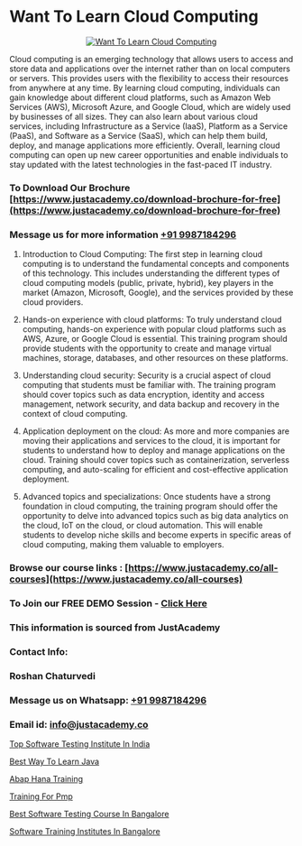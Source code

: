 # Want To Learn Cloud Computing

<p align="center">
  <a href="https://justacademy.co/all-courses">
    <img src="https://ibb.co/7V3H11Z" alt="Want To Learn Cloud Computing">
  </a>
</p>


Cloud computing is an emerging technology that allows users to access and store data and applications over the internet rather than on local computers or servers. This provides users with the flexibility to access their resources from anywhere at any time. By learning cloud computing, individuals can gain knowledge about different cloud platforms, such as Amazon Web Services (AWS), Microsoft Azure, and Google Cloud, which are widely used by businesses of all sizes. They can also learn about various cloud services, including Infrastructure as a Service (IaaS), Platform as a Service (PaaS), and Software as a Service (SaaS), which can help them build, deploy, and manage applications more efficiently. Overall, learning cloud computing can open up new career opportunities and enable individuals to stay updated with the latest technologies in the fast-paced IT industry.
### To Download Our Brochure [https://www.justacademy.co/download-brochure-for-free](https://www.justacademy.co/download-brochure-for-free)
### Message us for more information [+91 9987184296](https://api.whatsapp.com/send?phone=919987184296)
1) Introduction to Cloud Computing: The first step in learning cloud computing is to understand the fundamental concepts and components of this technology. This includes understanding the different types of cloud computing models (public, private, hybrid), key players in the market (Amazon, Microsoft, Google), and the services provided by these cloud providers.

2) Hands-on experience with cloud platforms: To truly understand cloud computing, hands-on experience with popular cloud platforms such as AWS, Azure, or Google Cloud is essential. This training program should provide students with the opportunity to create and manage virtual machines, storage, databases, and other resources on these platforms.

3) Understanding cloud security: Security is a crucial aspect of cloud computing that students must be familiar with. The training program should cover topics such as data encryption, identity and access management, network security, and data backup and recovery in the context of cloud computing.

4) Application deployment on the cloud: As more and more companies are moving their applications and services to the cloud, it is important for students to understand how to deploy and manage applications on the cloud. Training should cover topics such as containerization, serverless computing, and auto-scaling for efficient and cost-effective application deployment.

5) Advanced topics and specializations: Once students have a strong foundation in cloud computing, the training program should offer the opportunity to delve into advanced topics such as big data analytics on the cloud, IoT on the cloud, or cloud automation. This will enable students to develop niche skills and become experts in specific areas of cloud computing, making them valuable to employers.

### Browse our course links : [https://www.justacademy.co/all-courses](https://www.justacademy.co/all-courses) 
### To Join our FREE DEMO Session - [Click Here](https://www.justacademy.co/register-for-course-demo)


### This information is sourced from JustAcademy
### Contact Info:
### Roshan Chaturvedi
### Message us on Whatsapp: [+91 9987184296](https://api.whatsapp.com/send?phone=919987184296)
### Email id: [info@justacademy.co](mailto:info@justacademy.co)
                
[Top Software Testing Institute In India](https://www.linkedin.com/pulse/top-software-testing-institute-india-justacademy-manchester-zdouf?trackingId=OilkAm9Ju8XzH0QMxSyTmA%3D%3D&lipi=urn%3Ali%3Apage%3Ad_flagship3_company_admin%3BjwbjXdoOSmefqxJib%2FbqYQ%3D%3D)

[Best Way To Learn Java](https://www.linkedin.com/pulse/best-way-learn-java-justacademy-cupertino-hgxdc/)

[Abap Hana Training](https://medium.com/@prempja40/abap-hana-training-7d606b01963f)

[Training For Pmp](https://medium.com/@ranemanish460/training-for-pmp-c8415f2c64cb)

[Best Software Testing Course In Bangalore](https://justacademyin.github.io/justacademy/Best-Software-Testing-Course-In-Bangalore)

[Software Training Institutes In Bangalore](https://justacademyin.github.io/justacademy/Software-Training-Institutes-In-Bangalore)

